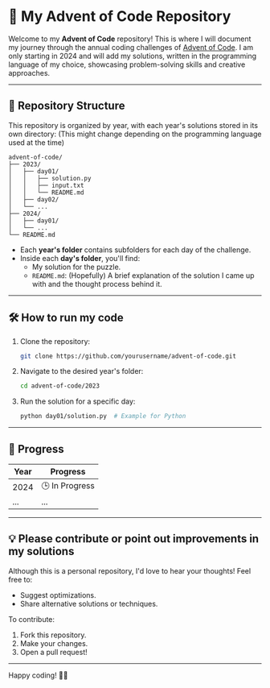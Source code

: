 
# 🎄 My Advent of Code Repository

Welcome to my **Advent of Code** repository! This is where I will document my journey through the annual coding challenges of [Advent of Code](https://adventofcode.com/). I am only starting in 2024 and will add my solutions, written in the programming language of my choice, showcasing problem-solving skills and creative approaches.

---

## 📂 Repository Structure

This repository is organized by year, with each year's solutions stored in its own directory:
(This might change depending on the programming language used at the time)

```
advent-of-code/
├── 2023/
│   ├── day01/
│   │   ├── solution.py
│   │   ├── input.txt
│   │   └── README.md
│   ├── day02/
│   └── ...
├── 2024/
│   ├── day01/
│   └── ...
└── README.md
```

- Each **year's folder** contains subfolders for each day of the challenge.
- Inside each **day's folder**, you'll find:
  - My solution for the puzzle.
  - `README.md`: (Hopefully) A brief explanation of the solution I came up with and the thought process behind it.

---

## 🛠️ How to run my code

1. Clone the repository:
   ```bash
   git clone https://github.com/yourusername/advent-of-code.git
   ```
2. Navigate to the desired year's folder:
   ```bash
   cd advent-of-code/2023
   ```
3. Run the solution for a specific day:
   ```bash
   python day01/solution.py  # Example for Python
   ```

---

## 🌟 Progress

| Year | Progress |
|------|----------|
| 2024 | 🕒 In Progress |
| ...  | ...      |

---

## 💡 Please contribute or point out improvements in my solutions

Although this is a personal repository, I'd love to hear your thoughts! Feel free to:
- Suggest optimizations.
- Share alternative solutions or techniques.

To contribute:
1. Fork this repository.
2. Make your changes.
3. Open a pull request!

---

Happy coding! 🎅✨
